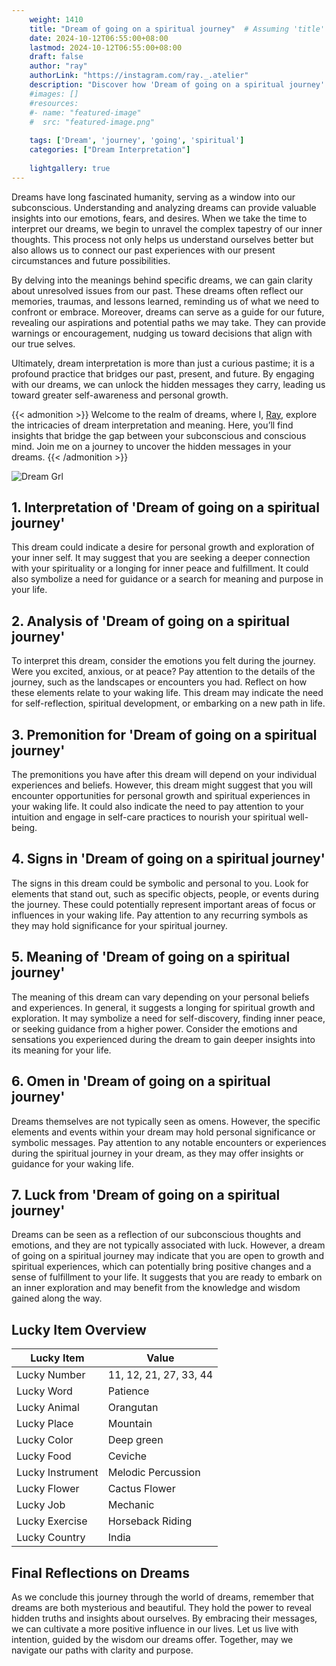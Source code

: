 ```yaml
---
    weight: 1410
    title: "Dream of going on a spiritual journey"  # Assuming 'title' column exists
    date: 2024-10-12T06:55:00+08:00
    lastmod: 2024-10-12T06:55:00+08:00
    draft: false
    author: "ray"
    authorLink: "https://instagram.com/ray._.atelier"
    description: "Discover how 'Dream of going on a spiritual journey' can interpret your future and uncover its significant meanings in your life."
    #images: []
    #resources:
    #- name: "featured-image"
    #  src: "featured-image.png"
    
    tags: ['Dream', 'journey', 'going', 'spiritual']
    categories: ["Dream Interpretation"]
    
    lightgallery: true
---
```

    
Dreams have long fascinated humanity, serving as a window into our subconscious. Understanding and analyzing dreams can provide valuable insights into our emotions, fears, and desires. When we take the time to interpret our dreams, we begin to unravel the complex tapestry of our inner thoughts. This process not only helps us understand ourselves better but also allows us to connect our past experiences with our present circumstances and future possibilities.

By delving into the meanings behind specific dreams, we can gain clarity about unresolved issues from our past. These dreams often reflect our memories, traumas, and lessons learned, reminding us of what we need to confront or embrace. Moreover, dreams can serve as a guide for our future, revealing our aspirations and potential paths we may take. They can provide warnings or encouragement, nudging us toward decisions that align with our true selves.

Ultimately, dream interpretation is more than just a curious pastime; it is a profound practice that bridges our past, present, and future. By engaging with our dreams, we can unlock the hidden messages they carry, leading us toward greater self-awareness and personal growth.

{{< admonition >}}
Welcome to the realm of dreams, where I, [Ray](https://instagram.com/ray._.atelier), explore the intricacies of dream interpretation and meaning. Here, you’ll find insights that bridge the gap between your subconscious and conscious mind. Join me on a journey to uncover the hidden messages in your dreams.
{{< /admonition >}}

![Dream Grl](https://cdn.pixabay.com/photo/2017/11/02/03/35/gothic-2910057_1280.jpg "Dream Grl")

## 1. Interpretation of 'Dream of going on a spiritual journey'

This dream could indicate a desire for personal growth and exploration of your inner self. It may suggest that you are seeking a deeper connection with your spirituality or a longing for inner peace and fulfillment. It could also symbolize a need for guidance or a search for meaning and purpose in your life.

## 2. Analysis of 'Dream of going on a spiritual journey'

To interpret this dream, consider the emotions you felt during the journey. Were you excited, anxious, or at peace? Pay attention to the details of the journey, such as the landscapes or encounters you had. Reflect on how these elements relate to your waking life. This dream may indicate the need for self-reflection, spiritual development, or embarking on a new path in life.

## 3. Premonition for 'Dream of going on a spiritual journey'

The premonitions you have after this dream will depend on your individual experiences and beliefs. However, this dream might suggest that you will encounter opportunities for personal growth and spiritual experiences in your waking life. It could also indicate the need to pay attention to your intuition and engage in self-care practices to nourish your spiritual well-being.

## 4. Signs in 'Dream of going on a spiritual journey'

The signs in this dream could be symbolic and personal to you. Look for elements that stand out, such as specific objects, people, or events during the journey. These could potentially represent important areas of focus or influences in your waking life. Pay attention to any recurring symbols as they may hold significance for your spiritual journey.

## 5. Meaning of 'Dream of going on a spiritual journey'

The meaning of this dream can vary depending on your personal beliefs and experiences. In general, it suggests a longing for spiritual growth and exploration. It may symbolize a need for self-discovery, finding inner peace, or seeking guidance from a higher power. Consider the emotions and sensations you experienced during the dream to gain deeper insights into its meaning for your life.

## 6. Omen in 'Dream of going on a spiritual journey'

Dreams themselves are not typically seen as omens. However, the specific elements and events within your dream may hold personal significance or symbolic messages. Pay attention to any notable encounters or experiences during the spiritual journey in your dream, as they may offer insights or guidance for your waking life.

## 7. Luck from 'Dream of going on a spiritual journey'

Dreams can be seen as a reflection of our subconscious thoughts and emotions, and they are not typically associated with luck. However, a dream of going on a spiritual journey may indicate that you are open to growth and spiritual experiences, which can potentially bring positive changes and a sense of fulfillment to your life. It suggests that you are ready to embark on an inner exploration and may benefit from the knowledge and wisdom gained along the way.

## Lucky Item Overview
| Lucky Item          | Value              |
|---------------|--------------------|
| Lucky Number        | 11, 12, 21, 27, 33, 44  |
| Lucky Word          | Patience |
| Lucky Animal        | Orangutan |
| Lucky Place         | Mountain     |
| Lucky Color         | Deep green     |
| Lucky Food          | Ceviche      |
| Lucky Instrument    | Melodic Percussion |
| Lucky Flower        | Cactus Flower    |
| Lucky Job           | Mechanic       |
| Lucky Exercise      | Horseback Riding  |
| Lucky Country       | India    |


##  Final Reflections on Dreams

As we conclude this journey through the world of dreams, remember that dreams are both mysterious and beautiful. They hold the power to reveal hidden truths and insights about ourselves. By embracing their messages, we can cultivate a more positive influence in our lives. Let us live with intention, guided by the wisdom our dreams offer. Together, may we navigate our paths with clarity and purpose.
